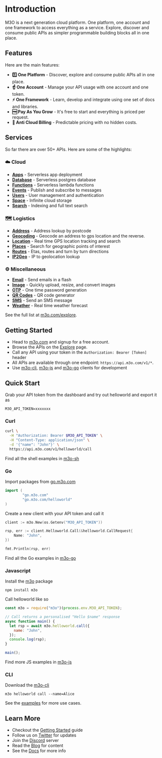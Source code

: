 # Introduction

M3O is a next generation cloud platform. One platform, one account and one framework to access everything as a service. Explore, discover and consume public APIs as simpler programmable building blocks all in one place.

## Features

Here are the main features:

- **1️⃣ One Platform** - Discover, explore and consume public APIs all in one place. 
- **☝️ One Account** - Manage your API usage with one account and one token.
- **⚡ One Framework** - Learn, develop and integrate using one set of docs and libraries.
- **🆓 Pay As You Grow** - It's free to start and everything is priced per request.
- **🚫 Anti Cloud Billing** - Predictable pricing with no hidden costs.

## Services

So far there are over 50+ APIs. Here are some of the highlights:

### ☁️ Cloud

- [**Apps**](https://m3o.com/app) - Serverless app deployment
- [**Database**](https://m3o.com/db) - Serverless postgres database
- [**Functions**](https://m3o.com/function) - Serverless lambda functions
- [**Events**](https://m3o.com/event) - Publish and subscribe to messages
- [**Users**](https://m3o.com/user) - User management and authentication
- [**Space**](https://m3o.com/space) - Infinite cloud storage
- [**Search**](https://m3o.com/search) - Indexing and full text search

### 🗺️ Logistics

- [**Address**](https://m3o.com/address) - Address lookup by postcode
- [**Geocoding**](https://m3o.com/geocoding) - Geocode an address to gps location and the reverse.
- [**Location**](https://m3o.com/location) - Real time GPS location tracking and search
- [**Places**](https://m3o.com/place) - Search for geographic points of interest
- [**Routes**](https://m3o.com/routing) - Etas, routes and turn by turn directions
- [**IP2Geo**](https://m3o.com/ip) - IP to geolocation lookup

### ⚙️ Miscellaneous

- [**Email**](https://m3o.com/email) - Send emails in a flash
- [**Image**](https://m3o.com/image) - Quickly upload, resize, and convert images
- [**OTP**](https://m3o.com/otp) - One time password generation
- [**QR Codes**](https://m3o.com/qr) - QR code generator
- [**SMS**](https://m3o.com/sms) - Send an SMS message
- [**Weather**](https://m3o.com/weather) - Real time weather forecast

See the full list at [m3o.com/explore](https://m3o.com/explore).

## Getting Started

- Head to [m3o.com](https://m3o.com) and signup for a free account.
- Browse the APIs on the [Explore](https://m3o.com/explore) page.
- Call any API using your token in the `Authorization: Bearer [Token]` header
- All APIs are available through one endpoint: `https://api.m3o.com/v1/*`.
- Use [m3o-cli](https://github.com/m3o/m3o-cli), [m3o-js](https://github.com/m3o/m3o-js) and [m3o-go](https://github.com/m3o/m3o-go) clients for development

## Quick Start

Grab your API token from the dashboard and try out helloworld and export it as 

```
M3O_API_TOKEN=xxxxxxx
```

### Curl

```bash
curl \
  -H "Authorization: Bearer $M3O_API_TOKEN" \
  -H "Content-Type: application/json" \
  -d '{"name": "John"}' \
  https://api.m3o.com/v1/helloworld/call
```

Find all the shell examples in [m3o-sh](https://github.com/m3o/m3o-sh)

### Go

Import packages from [go.m3o.com](https://pkg.go.dev/go.m3o.com)

```go
import (
        "go.m3o.com"
        "go.m3o.com/helloworld"
)
```

Create a new client with your API token and call it

```go
client := m3o.New(os.Getenv("M3O_API_TOKEN"))

rsp, err := client.Helloworld.Call(&helloworld.CallRequest{
	Name: "John",
})

fmt.Println(rsp, err)
```

Find all the Go examples in [m3o-go](https://github.com/m3o/m3o-go)

### Javascript

Install the [m3o](https://www.npmjs.com/package/m3o) package

```
npm install m3o
```

Call helloworld like so

```javascript
const m3o = require("m3o")(process.env.M3O_API_TOKEN);

// Call returns a personalised "Hello $name" response
async function main() {
  let rsp = await m3o.helloworld.call({
    name: "John",
  });
  console.log(rsp);
}

main();
```

Find more JS examples in [m3o-js](https://github.com/m3o/m3o-js)

### CLI

Download the [m3o-cli](https://github.com/m3o/m3o-cli)

```
m3o helloworld call --name=Alice
```

See the [examples](https://github.com/m3o/m3o/tree/main/examples) for more use cases.

## Learn More

- Checkout the [Getting Started](https://m3o.com/getting-started) guide
- Follow us on [Twitter](https://twitter.com/m3oservices) for updates
- Join the [Discord](https://discord.gg/TBR9bRjd6Z) server
- Read the [Blog](https://blog.m3o.com) for content
- See the [Docs](docs) for more info
